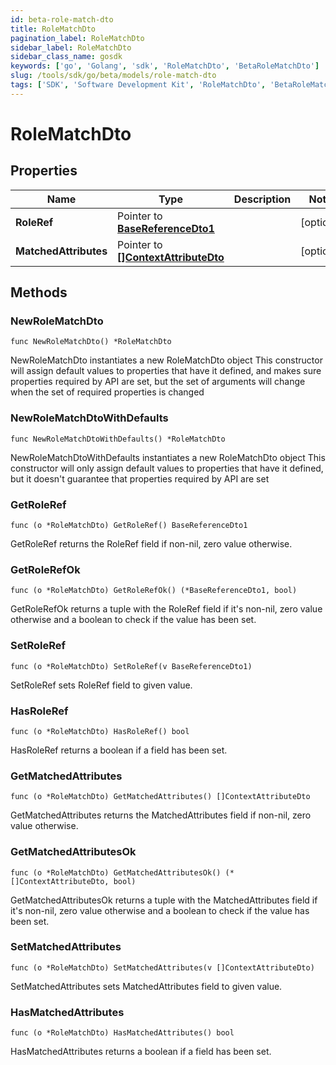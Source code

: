 ```yaml
---
id: beta-role-match-dto
title: RoleMatchDto
pagination_label: RoleMatchDto
sidebar_label: RoleMatchDto
sidebar_class_name: gosdk
keywords: ['go', 'Golang', 'sdk', 'RoleMatchDto', 'BetaRoleMatchDto']
slug: /tools/sdk/go/beta/models/role-match-dto
tags: ['SDK', 'Software Development Kit', 'RoleMatchDto', 'BetaRoleMatchDto']
---
```


# RoleMatchDto

## Properties

| Name | Type | Description | Notes |
| --- | --- | --- | --- |
| **RoleRef** | Pointer to [**BaseReferenceDto1**](base-reference-dto1) |  | [optional] |
| **MatchedAttributes** | Pointer to [**[]ContextAttributeDto**](context-attribute-dto) |  | [optional] |

## Methods

### NewRoleMatchDto

`func NewRoleMatchDto() *RoleMatchDto`

NewRoleMatchDto instantiates a new RoleMatchDto object This constructor will assign default values to properties that have it defined, and makes sure properties required by API are set, but the set of arguments will change when the set of required properties is changed

### NewRoleMatchDtoWithDefaults

`func NewRoleMatchDtoWithDefaults() *RoleMatchDto`

NewRoleMatchDtoWithDefaults instantiates a new RoleMatchDto object This constructor will only assign default values to properties that have it defined, but it doesn't guarantee that properties required by API are set

### GetRoleRef

`func (o *RoleMatchDto) GetRoleRef() BaseReferenceDto1`

GetRoleRef returns the RoleRef field if non-nil, zero value otherwise.

### GetRoleRefOk

`func (o *RoleMatchDto) GetRoleRefOk() (*BaseReferenceDto1, bool)`

GetRoleRefOk returns a tuple with the RoleRef field if it's non-nil, zero value otherwise and a boolean to check if the value has been set.

### SetRoleRef

`func (o *RoleMatchDto) SetRoleRef(v BaseReferenceDto1)`

SetRoleRef sets RoleRef field to given value.

### HasRoleRef

`func (o *RoleMatchDto) HasRoleRef() bool`

HasRoleRef returns a boolean if a field has been set.

### GetMatchedAttributes

`func (o *RoleMatchDto) GetMatchedAttributes() []ContextAttributeDto`

GetMatchedAttributes returns the MatchedAttributes field if non-nil, zero value otherwise.

### GetMatchedAttributesOk

`func (o *RoleMatchDto) GetMatchedAttributesOk() (*[]ContextAttributeDto, bool)`

GetMatchedAttributesOk returns a tuple with the MatchedAttributes field if it's non-nil, zero value otherwise and a boolean to check if the value has been set.

### SetMatchedAttributes

`func (o *RoleMatchDto) SetMatchedAttributes(v []ContextAttributeDto)`

SetMatchedAttributes sets MatchedAttributes field to given value.

### HasMatchedAttributes

`func (o *RoleMatchDto) HasMatchedAttributes() bool`

HasMatchedAttributes returns a boolean if a field has been set.
